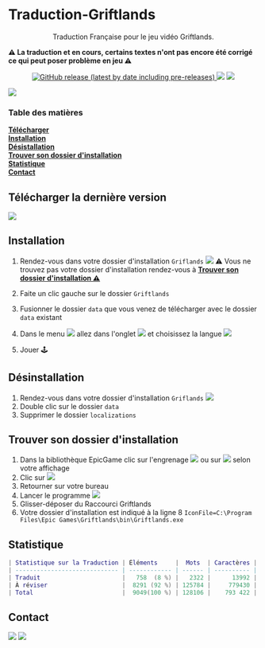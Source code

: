 <p style="text-align: center;"><b><h1>Traduction-Griftlands </h1></b></p>
<p align="center">Traduction Française pour le jeu vidéo Griftlands.</p>
<p alig,="center"><b>⚠️ La traduction et en cours, certains textes n'ont pas encore été corrigé ce qui peut poser problème en jeu ⚠️</b></p>
<p align="center">
<a href=https://github.com/leghort/Traduction-Griftlands/releases><img alt="GitHub release (latest by date including pre-releases)" src="https://img.shields.io/github/v/release/leghort/Traduction-Griftlands?include_prereleases">
<a href="https://github.com/leghort/Traduction-Griftlands"><img src="https://img.shields.io/badge/Traduit-7%25-red"></a>
<a href="https://github.com/leghort/Traduction-Griftlands"><img src="https://img.shields.io/badge/À réviser-93%25-brightgreen"></a>
</p>
<!-- Les couleur pour les % en 6 tranches de ~16.7%
brightgreen  100%
green       83.5%
yellowgreen 66.8%
yellow      55.1%
orange      33.4%
red         16.7%
-->

![](https://cdn2.unrealengine.com/Diesel%2Fproduct%2Fgriftlands%2Fhome%2FAlpha_Promo-2048x1152-178c232b5ce2742ac50e86ae85b13c251608c271.jpg)

### Table des matières
**[Télécharger](https://github.com/leghort/Traduction-Griftlands#t%C3%A9l%C3%A9charger-la-derni%C3%A8re-version)**</br>
**[Installation](https://github.com/leghort/Traduction-Griftlands#installation)**</br>
**[Désistallation](https://github.com/leghort/Traduction-Griftlands#d%C3%A9sinstallation)**</br>
**[Trouver son dossier d'installation](https://github.com/leghort/Traduction-Griftlands#trouver-son-dossier-dinstallation)**</br>
**[Statistique](https://github.com/leghort/Traduction-Griftlands#Statistique)**<br>
**[Contact](https://github.com/leghort/Traduction-Griftlands#contact)**<br>

## Télécharger la dernière version
<a href=https://github.com/leghort/Traduction-Griftlands/releases/latest><img src="https://i.ibb.co/ck3Rxky/Download-Button.png"></a>

## Installation
1. Rendez-vous dans votre dossier d'installation `Griflands`
![](https://i.ibb.co/M1M998x/image.png)
  ⚠️ Vous ne trouvez pas votre dossier d'installation rendez-vous à **[Trouver son dossier d'installation ⚠️](https://github.com/leghort/Traduction-Griftlands#trouver-son-dossier-dinstallation)**</br>
   
2. Faite un clic gauche sur le dossier `Griftlands`
3. Fusionner le dossier `data` que vous venez de télécharger avec le dossier `data` existant
4. Dans le menu ![](https://i.ibb.co/FbcGSQ1/image.png) allez dans l'onglet ![](https://i.ibb.co/R0hpqdj/image.png) et choisissez la langue ![](https://i.ibb.co/qN62Zbq/image.png)
5. Jouer 🕹️

## Désinstallation
1. Rendez-vous dans votre dossier d'installation `Griflands`
![](https://i.ibb.co/M1M998x/image.png)
2. Double clic sur le dossier `data`
3. Supprimer le dossier `localizations`

## Trouver son dossier d'installation
1. Dans la bibliothèque EpicGame clic sur l'engrenage ![](https://i.ibb.co/kK0Pchb/image.png) ou sur ![](https://i.ibb.co/6wJR0Qr/image.png) selon votre affichage
2. Clic sur ![](https://i.ibb.co/yBFyyXs/image.png)
3. Retourner sur votre bureau
4. Lancer le programme ![](https://i.ibb.co/grx0sdk/image.png)
5. Glisser-déposer du Raccourci Griftlands
6. Votre dossier d'installation est indiqué à la ligne 8
`IconFile=C:\Program Files\Epic Games\Griftlands\bin\Griftlands.exe`

## Statistique
```lua
| Statistique sur la Traduction | Éléments     |  Mots  | Caractères |
| ----------------------------- | ------------ | ------ | ---------- |
| Traduit                       |  ‪ 758  (8 %) |   2322 |      13992 |
| À réviser                     ‪|  8291 (92 %) | 125784 |     779430 |
| Total                         |  9049(100 %) | 128106 |    793 422 |
```

## Contact
<a href=https://discord.gg/PT4NFkk><img src="https://img.icons8.com/color/50/000000/discord-logo.png"></a>
<a href=mailto:medaey@hotmail.com><img src="https://i.ibb.co/Pr1Mtf9/mail.png"></a>

